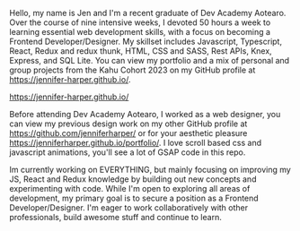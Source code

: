 Hello, my name is Jen and I'm a recent graduate of Dev Academy Aotearo. Over the course of nine intensive weeks, I devoted 50 hours a week to learning essential web development skills, with a focus on becoming a Frontend Developer/Designer. My skillset includes Javascript, Typescript, React, Redux and redux thunk, HTML, CSS and SASS, Rest APIs, Knex, Express, and SQL Lite. You can view my portfolio and a mix of personal and group projects from the Kahu Cohort 2023 on my GitHub profile at https://jennifer-harper.github.io/.

https://jennifer-harper.github.io/

Before attending Dev Academy Aotearo, I worked as a web designer, you can view my previous design work on my other GitHub profile at https://github.com/jenniferharper/ or for your aesthetic pleasure https://jenniferharper.github.io/portfolio/. I love scroll based css and javascript animations, you'll see a lot of GSAP code in this repo.

Im currently working on EVERYTHING, but mainly focusing on improving my JS, React and Redux knowledge by building out new concepts and experimenting with code. While I'm open to exploring all areas of development, my primary goal is to secure a position as a Frontend Developer/Designer. I'm eager to work collaboratively with other professionals, build awesome stuff and continue to learn.
